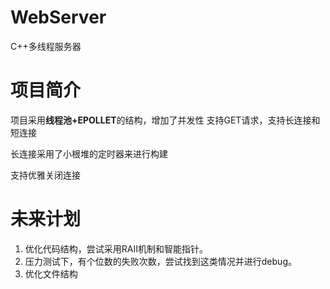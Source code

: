 # WebServer
C++多线程服务器
# 项目简介
项目采用**线程池+EPOLLET**的结构，增加了并发性
支持GET请求，支持长连接和短连接

长连接采用了小根堆的定时器来进行构建

支持优雅关闭连接
# 未来计划
1. 优化代码结构，尝试采用RAII机制和智能指针。
2. 压力测试下，有个位数的失败次数，尝试找到这类情况并进行debug。
3. 优化文件结构
